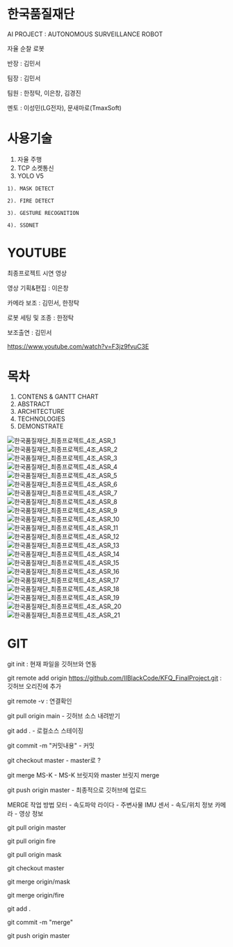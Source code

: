 # 한국품질재단 

AI PROJECT : AUTONOMOUS SURVEILLANCE ROBOT

자율 순찰 로봇

반장 : 김민서

팀장 : 김민서

팀원 : 한정탁, 이은창, 김경진

멘토 : 이성민(LG전자), 문새마로(TmaxSoft)

# 사용기술
  
  1. 자율 주행
  2. TCP 소켓통신
  3. YOLO V5
  
    1). MASK DETECT
    
    2). FIRE DETECT
    
    3). GESTURE RECOGNITION
    
    4). SSDNET
    


# YOUTUBE

  최종프로젝트 시연 영상
  
  영상 기획&편집 : 이은창
  
  카메라 보조 : 김민서, 한정탁
  
  로봇 세팅 및 조종 : 한정탁
  
  보조출연 : 김민서
  
  https://www.youtube.com/watch?v=F3jz9fvuC3E
  

# 목차
  
  1.    CONTENS & GANTT CHART
  2.    ABSTRACT
  3.    ARCHITECTURE
  4.    TECHNOLOGIES
  5.    DEMONSTRATE


![한국품질재단_최종프로젝트_4조_ASR_1](https://user-images.githubusercontent.com/46194003/147873923-d9dc00a5-df3a-4db1-8a0a-467c68b22b71.jpg)
![한국품질재단_최종프로젝트_4조_ASR_2](https://user-images.githubusercontent.com/46194003/147873925-b24fc242-889a-4d62-93c7-d7b9fd89f0c0.jpg)
![한국품질재단_최종프로젝트_4조_ASR_3](https://user-images.githubusercontent.com/46194003/147873926-2a587c62-4e4a-46db-b5c5-91a684ba5422.jpg)
![한국품질재단_최종프로젝트_4조_ASR_4](https://user-images.githubusercontent.com/46194003/147873930-7f6d0f6c-3357-450f-bcb8-b118497da3dd.jpg)
![한국품질재단_최종프로젝트_4조_ASR_5](https://user-images.githubusercontent.com/46194003/147873932-28ccc3fc-494c-49f7-b0fa-f90555523290.jpg)
![한국품질재단_최종프로젝트_4조_ASR_6](https://user-images.githubusercontent.com/46194003/147873933-212ae773-43ac-4940-816a-af26ee449e7b.jpg)
![한국품질재단_최종프로젝트_4조_ASR_7](https://user-images.githubusercontent.com/46194003/147873934-844628b4-61d0-4435-9810-75d292aea991.jpg)
![한국품질재단_최종프로젝트_4조_ASR_8](https://user-images.githubusercontent.com/46194003/147873935-6bd9e302-b53a-4e15-a85b-98ab0f43ccdf.jpg)
![한국품질재단_최종프로젝트_4조_ASR_9](https://user-images.githubusercontent.com/46194003/147873936-454673d0-86f7-43c8-a297-21fa32ef6994.jpg)
![한국품질재단_최종프로젝트_4조_ASR_10](https://user-images.githubusercontent.com/46194003/147873937-5b239a10-cca8-44a5-81bd-f55346860440.jpg)
![한국품질재단_최종프로젝트_4조_ASR_11](https://user-images.githubusercontent.com/46194003/147873938-5486d606-022f-498e-95c6-01ad9f1de0be.jpg)
![한국품질재단_최종프로젝트_4조_ASR_12](https://user-images.githubusercontent.com/46194003/147873939-89b63398-d70a-49b6-b54b-32eaada35bc3.jpg)
![한국품질재단_최종프로젝트_4조_ASR_13](https://user-images.githubusercontent.com/46194003/147873940-cd063e6c-9ee6-47af-b3f1-69ef8950917e.jpg)
![한국품질재단_최종프로젝트_4조_ASR_14](https://user-images.githubusercontent.com/46194003/147873941-64492195-5a09-4071-bfc5-ce6314a8b147.jpg)
![한국품질재단_최종프로젝트_4조_ASR_15](https://user-images.githubusercontent.com/46194003/147873942-c54551fc-ba4b-4a80-a5ab-485982d4037a.jpg)
![한국품질재단_최종프로젝트_4조_ASR_16](https://user-images.githubusercontent.com/46194003/147873943-5f6a74ee-e451-4e4d-8c14-320fd7ac5aaf.jpg)
![한국품질재단_최종프로젝트_4조_ASR_17](https://user-images.githubusercontent.com/46194003/147873944-f7002389-1481-494c-90e7-ed9f3fb3e497.jpg)
![한국품질재단_최종프로젝트_4조_ASR_18](https://user-images.githubusercontent.com/46194003/147873945-ae2d1072-95e1-4660-bea0-1c4ef967605b.jpg)
![한국품질재단_최종프로젝트_4조_ASR_19](https://user-images.githubusercontent.com/46194003/147873946-f8474a3f-0844-4859-a2aa-a4b568edf88e.jpg)
![한국품질재단_최종프로젝트_4조_ASR_20](https://user-images.githubusercontent.com/46194003/147873947-0341793f-5d59-43c6-8146-a38dca141286.jpg)
![한국품질재단_최종프로젝트_4조_ASR_21](https://user-images.githubusercontent.com/46194003/147873948-7e5a2b19-3f00-42bd-8a32-60ec193495f7.jpg)


# GIT

git init : 현재 파일을 깃허브와 연동

git remote add origin https://github.com/IIBlackCode/KFQ_FinalProject.git : 깃허브 오리진에 추가

git remote -v : 연결확인

git pull origin main - 깃허브 소스 내려받기

git add . - 로컬소스 스테이징

git commit -m "커밋내용" - 커밋

git checkout master - master로 ?

git merge MS-K - MS-K 브릿지와 master 브릿지 merge

git push origin master - 최종적으로 깃허브에 업로드

MERGE 작업 방법 모터 - 속도파악 라이다 - 주변사물 IMU 센서 - 속도/위치 정보 카메라 - 영상 정보

git pull origin master

git pull origin fire

git pull origin mask

git checkout master

git merge origin/mask

git merge origin/fire

git add .

git commit -m "merge"

git push origin master
